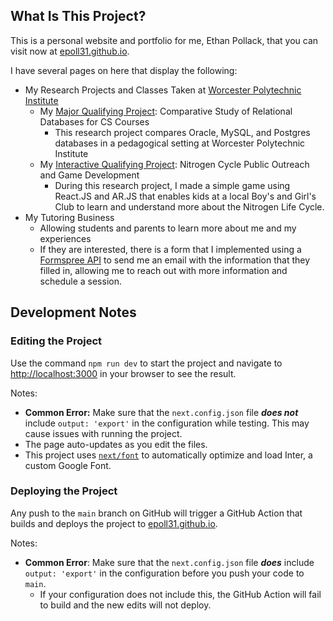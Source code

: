 
## What Is This Project?
This is a personal website and portfolio for me, Ethan Pollack, that you can visit now at [epoll31.github.io](https://epoll31.github.io).

I have several pages on here that display the following:
* My Research Projects and Classes Taken at [Worcester Polytechnic Institute](https://wpi.edu)
    * My [Major Qualifying Project](https://epoll31.github.io/mqp): Comparative Study of Relational Databases for CS Courses
        * This research project compares Oracle, MySQL, and Postgres databases in a pedagogical setting at Worcester Polytechnic Institute
    * My [Interactive Qualifying Project](https://epoll31.github.io/iqp): Nitrogen Cycle Public Outreach and Game Development
        * During this research project, I made a simple game using React.JS and AR.JS that enables kids at a local Boy's and Girl's Club to learn and understand more about the Nitrogen Life Cycle.
* My Tutoring Business
    * Allowing students and parents to learn more about me and my experiences
    * If they are interested, there is a form that I implemented using a [Formspree API](https://formspree.io) to send me an email with the information that they filled in, allowing me to reach out with more information and schedule a session.

## Development Notes

### Editing the Project

Use the command `npm run dev` to start the project and navigate to [http://localhost:3000](http://localhost:3000) in your browser to see the result.

Notes:
* **Common Error:** Make sure that the `next.config.json` file ***does not*** include `output: 'export'` in the configuration while testing. This may cause issues with running the project.
* The page auto-updates as you edit the files.
* This project uses [`next/font`](https://nextjs.org/docs/basic-features/font-optimization) to automatically optimize and load Inter, a custom Google Font.

### Deploying the Project

Any push to the `main` branch on GitHub will trigger a GitHub Action that builds and deploys the project to [epoll31.github.io](https://epoll31.github.io).

Notes:
* **Common Error**: Make sure that the `next.config.json` file ***does*** include `output: 'export'` in the configuration before you push your code to `main`.
  * If your configuration does not include this, the GitHub Action will fail to build and the new edits will not deploy.

